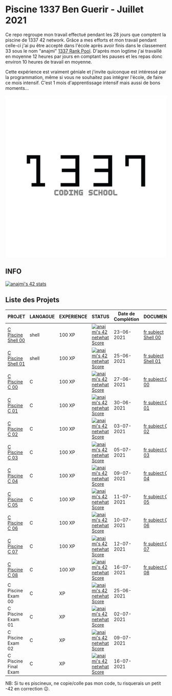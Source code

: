 # Piscine 1337 Ben Guerir - Juillet 2021

Ce repo regroupe mon travail effectué pendant les 28 jours que comptent la piscine de 1337 42 network. Grâce a mes efforts et mon travail pendant celle-ci j'ai pu être accepté dans l'école après avoir finis dans le classement 33 sous le nom "anajmi" [1337 Rank Pool](https://najmiachraf.github.io/1337Rank_Pool/Charts_Benguerire.html). D'après mon logtime j'ai travaillé en moyenne 12 heures par jours en comptant les pauses et les repas donc environ 10 heures de travail en moyenne.

Cette expérience est vraiment géniale et j'invite quiconque est intéressé par la programmation, même si vous ne souhaitez pas intégrer l'école, de faire ce mois intensif. C'est 1 mois d'apprentissage intensif mais aussi de bons moments...

[![1337](./image/README/1337.png)](./image/README/Level.png)

## INFO

[![anajmi's 42 stats](https://badge42.herokuapp.com/api/stats/anajmi?darkmode=false&privacyEmail=true&cursus=C%20Piscine)](https://github.com/JaeSeoKim/badge42)

## Liste des Projets

| PROJET | LANGAGUE | EXPERIENCE | STATUS | Date de Complétion | DOCUMENT | TEST |
| ------ | -------- | ---------- | ------ | ------------------ | -------- | ---- |
|	[C Piscine Shell 00](./Cursus%20C%20Piscine/Shell%2000)	|	shell	|	100 XP	|	[![anajmi's 42 netwhat Score](https://badge42.herokuapp.com/api/project/anajmi/C%20Piscine%20Shell%2000)](https://github.com/JaeSeoKim/badge42)	|	23-06-2021	|	[fr subject Shell 00](./Subjects/fr.subject.Shell.00.pdf)	|		|
|	[C Piscine Shell 01](./Cursus%20C%20Piscine/Shell%2001)	|	shell	|	100 XP	|	[![anajmi's 42 netwhat Score](https://badge42.herokuapp.com/api/project/anajmi/C%20Piscine%20Shell%2001)](https://github.com/JaeSeoKim/badge42)	|	25-06-2021	|	[fr subject Shell 01](./Subjects/fr.subject.Shell.01.pdf)	|		|
|	[C Piscine C 00](./Cursus%20C%20Piscine/C%2000)	|	C	|	100 XP	|	[![anajmi's 42 netwhat Score](https://badge42.herokuapp.com/api/project/anajmi/C%20Piscine%20C%2000)](https://github.com/JaeSeoKim/badge42) |	27-06-2021	|	[fr subject C 00](./Subjects/fr.subject.C.00.pdf)	|  |
|	[C Piscine C 01](./Cursus%20C%20Piscine/C%2001)	|	C	|	100 XP	|	[![anajmi's 42 netwhat Score](https://badge42.herokuapp.com/api/project/anajmi/C%20Piscine%20C%2001)](https://github.com/JaeSeoKim/badge42) |	30-06-2021	|	[fr subject C 01](./Subjects/fr.subject.C.01.pdf)	| [Testing C 01](./Tests/Testing%20C%2001) |
|	[C Piscine C 02](./Cursus%20C%20Piscine/C%2002)	|	C	|	100 XP	|	[![anajmi's 42 netwhat Score](https://badge42.herokuapp.com/api/project/anajmi/C%20Piscine%20C%2002)](https://github.com/JaeSeoKim/badge42) |	03-07-2021	|	[fr subject C 02](./Subjects/fr.subject.C.02.pdf)	| [Testing C 02](./Tests/Testing%20C%2002) |
|	[C Piscine C 03](./Cursus%20C%20Piscine/C%2003)	|	C	|	100 XP	|	[![anajmi's 42 netwhat Score](https://badge42.herokuapp.com/api/project/anajmi/C%20Piscine%20C%2003)](https://github.com/JaeSeoKim/badge42) |	05-07-2021	|	[fr subject C 03](./Subjects/fr.subject.C.03.pdf)	| [Testing C 03](./Tests/Testing%20C%2003) |
|	[C Piscine C 04](./Cursus%20C%20Piscine/C%2004)	|	C	|	100 XP	|	[![anajmi's 42 netwhat Score](https://badge42.herokuapp.com/api/project/anajmi/C%20Piscine%20C%2004)](https://github.com/JaeSeoKim/badge42) |	09-07-2021	|	[fr subject C 04](./Subjects/fr.subject.C.04.pdf)	| [Testing C 04](./Tests/Testing%20C%2004) |
|	[C Piscine C 05](./Cursus%20C%20Piscine/C%2005)	|	C	|	100 XP	|	[![anajmi's 42 netwhat Score](https://badge42.herokuapp.com/api/project/anajmi/C%20Piscine%20C%2005)](https://github.com/JaeSeoKim/badge42) |	11-07-2021	|	[fr subject C 05](./Subjects/fr.subject.C.05.pdf)	| [Testing C 05](./Tests/Testing%20C%2005) |
|	[C Piscine C 06](./Cursus%20C%20Piscine/C%2006)	|	C	|	100 XP	|	[![anajmi's 42 netwhat Score](https://badge42.herokuapp.com/api/project/anajmi/C%20Piscine%20C%2006)](https://github.com/JaeSeoKim/badge42) |	10-07-2021	|	[fr subject C 06](./Subjects/fr.subject.C.06.pdf)	| [Testing C 06](./Tests/Testing%20C%2006) |
|	[C Piscine C 07](./Cursus%20C%20Piscine/C%2007)	|	C	|	100 XP	|	[![anajmi's 42 netwhat Score](https://badge42.herokuapp.com/api/project/anajmi/C%20Piscine%20C%2007)](https://github.com/JaeSeoKim/badge42) |	12-07-2021	|	[fr subject C 07](./Subjects/fr.subject.C.07.pdf)	| [Testing C 07](./Tests/Testing%20C%2007) |
|	[C Piscine C 08](./Cursus%20C%20Piscine/C%2008)	|	C	|	100 XP	|	[![anajmi's 42 netwhat Score](https://badge42.herokuapp.com/api/project/anajmi/C%20Piscine%20C%2008)](https://github.com/JaeSeoKim/badge42) |	16-07-2021	|	[fr subject C 08](./Subjects/fr.subject.C.08.pdf)	| [Testing C 08](./Tests/Testing%20C%2008) |
|	C Piscine Exam 00	|	C	|	XP	|	[![anajmi's 42 netwhat Score](https://badge42.herokuapp.com/api/project/anajmi/C%20Piscine%20Exam%2000)](https://github.com/JaeSeoKim/badge42) |	25-06-2021	|		|		|
|	C Piscine Exam 01	|	C	|	XP	|	[![anajmi's 42 netwhat Score](https://badge42.herokuapp.com/api/project/anajmi/C%20Piscine%20Exam%2001)](https://github.com/JaeSeoKim/badge42) |	02-07-2021	|		|		|
|	C Piscine Exam 02	|	C	|	XP	|	[![anajmi's 42 netwhat Score](https://badge42.herokuapp.com/api/project/anajmi/C%20Piscine%20Exam%2002)](https://github.com/JaeSeoKim/badge42) |	09-07-2021	|		|		|
|	C Piscine Final Exam	|	C	|	XP	|	[![anajmi's 42 netwhat Score](https://badge42.herokuapp.com/api/project/anajmi/C%20Piscine%20Final%20Exam)](https://github.com/JaeSeoKim/badge42)	|	16-07-2021	|		| [Testing](./Tests/Testing) |

NB: Si tu es piscineux, ne copie/colle pas mon code, tu risquerais un petit -42 en correction 😉.